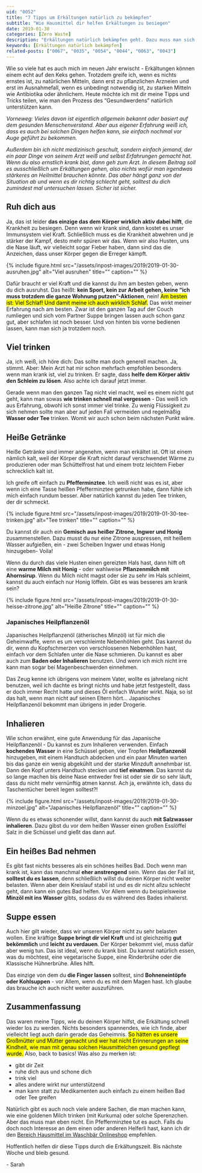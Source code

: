 ```yaml
---
uid: "0052"
title: "7 Tipps um Erkältungen natürlich zu bekämpfen"
subtitle: "Wie Hausmittel dir helfen Erkältungen zu besiegen"
date: 2019-01-30
categories: [Zero Waste]
description: "Erkältungen natürlich bekämpfen geht. Dazu muss man sich einfach wieder auf die Basics besinnen - Medikamente sind meistens nicht nötig."
keywords: [Erkältungen natürlich bekämpfen]
related-posts: ["0067", "0035", "0054", "0044", "0063", "0043"]
---
```

Wie so viele hat es auch mich im neuen Jahr erwischt - Erkältungen können einem echt auf den Keks gehen. Trotzdem greife ich, wenn es nichts ernstes ist, zu natürlichen Mitteln, dann erst zu pflanzlichen Arzneien und erst im Ausnahmefall, wenn es unbedingt notwendig ist, zu starken Mitteln wie Antibiotika oder ähnlichem. Heute möchte ich mit dir meine Tipps und Tricks teilen, wie man den Prozess des “Gesundwerdens” natürlich unterstützen kann.
<!--more-->

_Vorneweg: Vieles davon ist eigentlich allgemein bekannt oder basiert auf dem gesunden Menschenverstand. Aber aus eigener Erfahrung weiß ich, dass es auch bei solchen Dingen helfen kann, sie einfach nochmal vor Auge geführt zu bekommen._

_Außerdem bin ich nicht medizinisch geschult, sondern einfach jemand, der ein paar Dinge von seinem Arzt weiß und selbst Erfahrungen gemacht hat. Wenn du also ernstlich krank bist, dann geh zum Arzt. In diesem Beitrag soll es ausschließlich um Erkältungen gehen, also nichts wofür man irgendwas stärkeres an Heilmittel brauchen könnte. Das aber hängt ganz von der Situation ab und wenn es dir richtig schlecht geht, solltest du dich zumindest mal untersuchen lassen. Sicher ist sicher._

## Ruh dich aus
Ja, das ist leider **das einzige das dem Körper wirklich aktiv dabei hilft**, die Krankheit zu besiegen. Denn wenn wir krank sind, dann kostet es unser Immunsystem viel Kraft. Schließlich muss es die Krankheit abwehren und je stärker der Kampf, desto mehr spüren wir das. Wenn wir also Husten, uns die Nase läuft, wir vielleicht sogar Fieber haben, dann sind das die Anzeichen, dass unser Körper gegen die Erreger kämpft.

{% include figure.html src="/assets/inpost-images/2019/2019-01-30-ausruhen.jpg" alt="Viel ausruhen" title="" caption="" %}

Dafür braucht er viel Kraft und die kannst du ihm am besten geben, wenn du dich ausruhst. Das heißt: **kein Sport, kein zur Arbeit gehen, keine “ich muss trotzdem die ganze Wohnung putzen”-Aktionen**, nein! <mark>Am besten ist: Viel Schlaf! Und damit meine ich auch wirklich Schlaf.</mark> Das wirkt meiner Erfahrung nach am besten. Zwar ist den ganzen Tag auf der Couch rumliegen und sich vom Partner Suppe bringen lassen auch schon ganz gut, aber schlafen ist noch besser. Und von hinten bis vorne bedienen lassen, kann man sich ja trotzdem noch.

## Viel trinken
Ja, ich weiß, ich höre dich: Das sollte man doch generell machen. Ja, stimmt. Aber: Mein Arzt hat mir schon mehrfach empfohlen besonders wenn man krank ist, viel zu trinken. Er sagte, dass **helfe dem Körper aktiv den Schleim zu lösen**. Also achte ich darauf jetzt immer.

Gerade wenn man den ganzen Tag nicht viel macht, weil es einem nicht gut geht, kann man sowas **wie trinken schnell mal vergessen** - Das weiß ich aus Erfahrung, obwohl ich sonst immer viel trinke. Zu wenig Flüssigkeit zu sich nehmen sollte man aber auf jeden Fall vermeiden und regelmäßig **Wasser oder Tee** trinken. Womit wir auch schon beim nächsten Punkt wäre.

## Heiße Getränke
Heiße Getränke sind immer angenehm, wenn man erkältet ist. Oft ist einem nämlich kalt, weil der Körper die Kraft nicht darauf verschwendet Wärme zu produzieren oder man Schüttelfrost hat und einem trotz leichtem Fieber schrecklich kalt ist.

Ich greife oft einfach zu **Pfefferminztee**. Ich weiß nicht was es ist, aber wenn ich eine Tasse heißen Pfefferminztee getrunken habe, dann fühle ich mich einfach rundum besser. Aber natürlich kannst du jeden Tee trinken, der dir schmeckt.

{% include figure.html src="/assets/inpost-images/2019/2019-01-30-tee-trinken.jpg" alt="Tee trinken" title="" caption="" %}

Du kannst dir auch ein **Gemisch aus heißer Zitrone, Ingwer und Honig** zusammenstellen. Dazu musst du nur eine Zitrone auspressen, mit heißem Wasser aufgießen, ein - zwei Scheiben Ingwer und etwas Honig hinzugeben- Voila!

Wenn du durch das viele Husten einen gereizten Hals hast, dann hilft oft eine **warme Milch mit Honig** - oder wahlweise **Pflanzenmilch mit Ahornsirup**. Wenn du Milch nicht magst oder sie zu sehr im Hals schleimt, kannst du auch einfach nur Honig löffeln. Gibt es was besseres am krank sein?

{% include figure.html src="/assets/inpost-images/2019/2019-01-30-heisse-zitrone.jpg" alt="Heiße Zitrone" title="" caption="" %}

### Japanisches Heilpflanzenöl
Japanisches Heilpflanzenöl (ätherisches Minzöl) ist für mich die Geheimwaffe, wenn es um verschleimte Nebenhöhlen geht. Das kannst du dir, wenn du Kopfschmerzen von verschlossenen Nebenhöhlen hast, einfach vor dem Schlafen unter die Nase schmieren. Du kannst es aber auch zum **Baden oder Inhalieren** benutzen. Und wenn ich mich nicht irre kann man sogar bei Magenbeschwerden einnehmen.

Das Zeug kenne ich übrigens von meinem Vater, wollte es jahrelang nicht benutzen, weil ich dachte es bringt nichts und habe jetzt festgestellt, dass er doch immer Recht hatte und dieses Öl einfach Wunder wirkt. Naja, so ist das halt, wenn man nicht auf seinen Eltern hört… Japanisches Heilpflanzenöl bekommt man übrigens in jeder Drogerie.

## Inhalieren
Wie schon erwähnt, eine gute Anwendung für das Japanische Heilpflanzenöl - Du kannst es zum Inhalieren verwenden. Einfach **kochendes Wasser** in eine Schüssel geben, vier Tropfen **Heilpflanzenöl** hinzugeben, mit einem Handtuch abdecken und ein paar Minuten warten bis das ganze ein wenig abgekühlt und der starke Minzduft annehmbar ist. Dann den Kopf unters Handtuch stecken und **tief einatmen**. Das kannst du so lange machen bis deine Nase entweder frei ist oder sie dir so sehr läuft, dass du nicht mehr vernünftig atmen kannst. Ach ja, erwähnte ich, dass du Taschentücher bereit legen solltest?!

{% include figure.html src="/assets/inpost-images/2019/2019-01-30-minzoel.jpg" alt="Japanisches Heilpflanzenöl" title="" caption="" %}

Wenn du es etwas schonender willst, dann kannst du auch **mit Salzwasser inhalieren**. Dazu gibst du vor dem heißen Wasser einen großen Esslöffel Salz in die Schüssel und gießt das dann auf.

## Ein heißes Bad nehmen
Es gibt fast nichts besseres als ein schönes heißes Bad. Doch wenn man krank ist, kann das manchmal **eher anstrengend** sein. Wenn das der Fall ist, **solltest du es lassen**, denn schließlich willst du deinen Körper nicht weiter belasten. Wenn aber dein Kreislauf stabil ist und es dir nicht allzu schlecht geht, dann kann ein gutes Bad helfen. Vor Allem wenn du beispielsweise **Minzöl mit ins Wasser** gibts, sodass du es während des Bades inhalierst.

## Suppe essen
Auch hier gilt wieder, dass wir unseren Körper nicht zu sehr belasten wollen. Eine kräftige **Suppe bringt dir viel Kraft** und ist gleichzeitig **gut bekömmlich** und **leicht zu verdauen**. Der Körper bekommt viel, muss dafür aber wenig tun. Das ist ideal, wenn du krank bist. Du kannst natürlich essen, was du möchtest, eine vegetarische Suppe, eine Rinderbrühe oder die Klassische Hühnerbrühe. Alles hilft.

Das einzige von dem du **die Finger lassen** solltest, sind **Bohneneintöpfe oder Kohlsuppen** - vor Allem, wenn du es mit dem Magen hast. Ich glaube das brauche ich auch nicht weiter auszuführen.

## Zusammen&shy;fassung
Das waren meine Tipps, wie du deinen Körper hilfst, die Erkältung schnell wieder los zu werden. Nichts besonders spannendes, wie ich finde, aber vielleicht liegt auch darin gerade das Geheimnis. <mark>So hätten es unsere Großmütter und Mütter gemacht und wer hat nicht Erinnerungen an seine Kindheit, wie man mit genau solchen Hausmittelchen gesund gepflegt wurde.</mark> Also, back to basics! Was also zu merken ist:

- gibt dir Zeit
- ruhe dich aus und schone dich
- trink viel
- alles andere wirkt nur unterstützend
- man kann statt zu Medikamenten auch einfach zu einem heißen Bad oder Tee greifen

Natürlich gibt es auch noch viele andere Sachen, die man machen kann, wie eine goldenen Milch trinken (mit Kurkuma) oder solche Sperenzchen. Aber das muss man eben nicht. Ein Pfefferminztee tut es auch. Falls du doch noch Interesse an dem einen oder anderen Helferli hast, kann ich dir den [Bereich Hausmittel im Waschbär Onlineshop](https://www.waschbaer.de/shop/beauty-und-wellness/wellness/hausmittel) empfehlen.

Hoffentlich helfen dir diese Tipps durch die Erkältungszeit. Bis nächste Woche und bleib gesund.

\- Sarah
